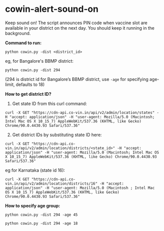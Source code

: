 # cowin-alert-sound-on

Keep sound on! The script announces PIN code when vaccine slot are available in your district on the next day.
You should keep it running in the background.


**Command to run:**

```python cowin.py -dist <district_id>```

eg, for Bangalore's BBMP district:

```python cowin.py -dist 294```

(294 is district id for Bangalore’s BBMP district, use `-age` for specifying age-limit, defaults to 18)


**How to get district ID?**

1. Get state ID from this curl command:

```curl -X GET "https://cdn-api.co-vin.in/api/v2/admin/location/states" -H "accept: application/json" -H "user-agent: Mozilla/5.0 (Macintosh; Intel Mac OS X 10_15_7) AppleWebKit/537.36 (KHTML, like Gecko) Chrome/90.0.4430.93 Safari/537.36"```

2. Get district IDs by substituting state ID here:

```curl -X GET "https://cdn-api.co-vin.in/api/v2/admin/location/districts/<state_id>" -H "accept: application/json" -H "user-agent: Mozilla/5.0 (Macintosh; Intel Mac OS X 10_15_7) AppleWebKit/537.36 (KHTML, like Gecko) Chrome/90.0.4430.93 Safari/537.36"```

eg for Karnataka (state id 16):

```curl -X GET "https://cdn-api.co-vin.in/api/v2/admin/location/districts/16" -H "accept: application/json" -H "user-agent: Mozilla/5.0 (Macintosh ; Intel Mac OS X 10_15_7) AppleWebKit/537.36 (KHTML, like Gecko) Chrome/90.0.4430.93 Safari/537.36"```



**How to specify age group:**

```python cowin.py -dist 294 -age 45```

```python cowin.py -dist 294 -age 18```
